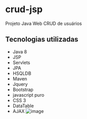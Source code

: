 # crud-jsp
Projeto Java Web CRUD de usuários 

## Tecnologias utilizadas
- Java 8
- JSP
- Servlets
- JPA
- HSQLDB
- Maven
- Jquery
- Bootstrap
- javascript puro
- CSS 3
- DataTable
- AJAX
![image](https://user-images.githubusercontent.com/49367122/122836461-ab0d4d80-d2c8-11eb-99d0-4425d6a1e2e9.png)
